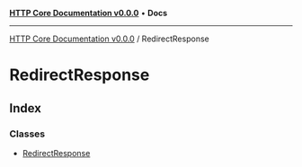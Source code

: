[**HTTP Core Documentation v0.0.0**](../README.md) • **Docs**

***

[HTTP Core Documentation v0.0.0](../modules.md) / RedirectResponse

# RedirectResponse

## Index

### Classes

- [RedirectResponse](classes/RedirectResponse.md)
